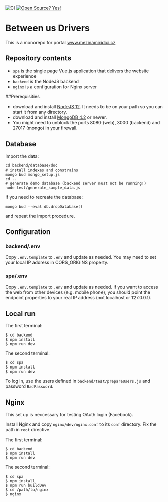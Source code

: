 ![CI](https://github.com/literakl/mezinamiridici/workflows/CI/badge.svg?branch=master)
[![Open Source? Yes!](https://badgen.net/badge/Open%20Source%20%3F/Yes%21/blue?icon=github)](https://github.com/literakl/mezinamiridici/)

# Between us Drivers

This is a monorepo for portal www.mezinamiridici.cz

## Repository contents

* `spa` is the single page Vue.js application that delivers the website experience
* `backend` is the NodeJS backend
* `nginx` is a configuration for Nginx server

##Prerequisities

* download and install [NodeJS 12](https://nodejs.org/en/download/). It needs to be on your path so you can start it from any directory.
* download and install [MongoDB 4.2](https://www.mongodb.com/try/download/community) or newer.
* You might need to unblock the ports 8080 (web), 3000 (backend) and 27017 (mongo) in your firewall.

## Database

Import the data:

```
cd backend/database/doc
# install indexes and constrains
mongo bud mongo_setup.js
cd ..
# generate demo database (backend server must not be running!)
node test/generate_sample_data.js
```

If you need to recreate the database:

```
mongo bud --eval db.dropDatabase()
```

and repeat the import procedure. 

## Configuration

### backend/.env

Copy `.env.template` to `.env` and update as needed. You may need to set your local IP address in CORS_ORIGINS property.

### spa/.env

Copy `.env.template` to `.env` and update as needed. If you want to access the web 
from other devices (e.g. mobile phone), you should point the endpoint properties
to your real IP address (not localhost or 127.0.0.1).

## Local run

The first terminal: 
```
$ cd backend
$ npm install
$ npm run dev
```
The second terminal:
```
$ cd spa
$ npm install
$ npm run dev
```

To log in, use the users defined in `backend/test/prepareUsers.js` and password `BadPassword`.

## Nginx

This set up is neccessary for testing OAuth login (Facebook).

Install Nginx and copy `nginx/dev/nginx.conf` to its `conf` directory. Fix the path in `root` directive.

The first terminal: 
```
$ cd backend
$ npm install
$ npm run dev
```
The second terminal:
```
$ cd spa
$ npm install
$ npm run buildDev
$ cd /path/to/nginx
$ nginx
```
